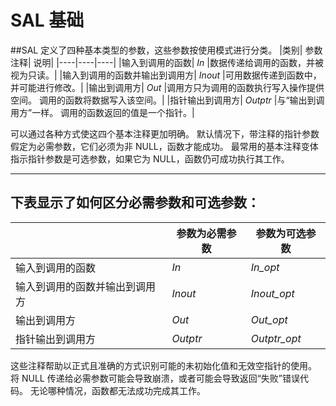 # SAL 基础
##SAL 定义了四种基本类型的参数，这些参数按使用模式进行分类。
|类别|	参数注释|	说明|
|----|----|----|
|输入到调用的函数|	_In_	|数据传递给调用的函数，并被视为只读。|
|输入到调用的函数并输出到调用方|	_Inout_	|可用数据传递到函数中，并可能进行修改。|
|输出到调用方|	_Out_	|调用方只为调用的函数执行写入操作提供空间。 调用的函数将数据写入该空间。|
|指针输出到调用方|	_Outptr_	|与“输出到调用方”一样。 调用的函数返回的值是一个指针。|

可以通过各种方式使这四个基本注释更加明确。 默认情况下，带注释的指针参数假定为必需参数，它们必须为非 NULL，函数才能成功。 最常用的基本注释变体指示指针参数是可选参数，如果它为 NULL，函数仍可成功执行其工作。

-----

## 下表显示了如何区分必需参数和可选参数：

| |参数为必需参数|	参数为可选参数|
|----|----|----|
|输入到调用的函数|	_In_|	_In_opt_|
|输入到调用的函数并输出到调用方|	_Inout_|	_Inout_opt_|
|输出到调用方|	_Out_|	_Out_opt_|
|指针输出到调用方|	_Outptr_	|_Outptr_opt_|

这些注释帮助以正式且准确的方式识别可能的未初始化值和无效空指针的使用。 将 NULL 传递给必需参数可能会导致崩溃，或者可能会导致返回“失败”错误代码。 无论哪种情况，函数都无法成功完成其工作。
